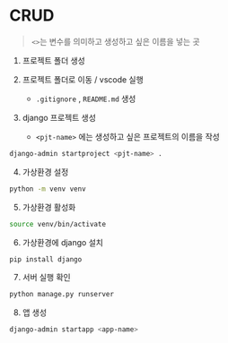 # CRUD
> `<>`는 변수를 의미하고 생성하고 싶은 이름을 넣는 곳

1. 프로젝트 폴더 생성
2. 프로젝트 폴더로 이동 / vscode 실행
    -  `.gitignore` , `README.md` 생성

3. django 프로젝트 생성
    -  `<pjt-name>` 에는 생성하고 싶은 프로젝트의 이름을 작성
```zsh
django-admin startproject <pjt-name> .
```
4. 가상환경 설정
```zsh
python -m venv venv
```

5. 가상환경 활성화
```zsh
source venv/bin/activate
```

6. 가상환경에 django 설치
```zsh
pip install django
```

7. 서버 실행 확인
```zsh
python manage.py runserver
```

8. 앱 생성
```zsh
django-admin startapp <app-name>
```




